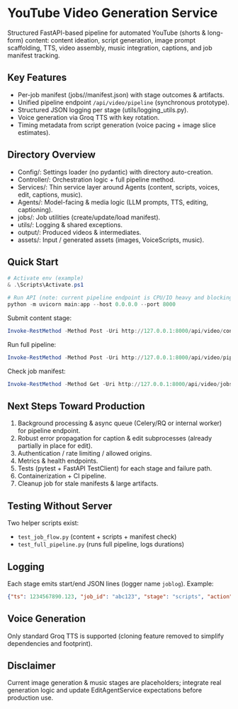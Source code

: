 # YouTube Video Generation Service

Structured FastAPI-based pipeline for automated YouTube (shorts & long-form) content: content ideation, script generation, image prompt scaffolding, TTS, video assembly, music integration, captions, and job manifest tracking.

## Key Features
- Per-job manifest (jobs/<id>/manifest.json) with stage outcomes & artifacts.
- Unified pipeline endpoint `/api/video/pipeline` (synchronous prototype).
- Structured JSON logging per stage (utils/logging_utils.py).
- Voice generation via Groq TTS with key rotation.
- Timing metadata from script generation (voice pacing + image slice estimates).

## Directory Overview
- Config/: Settings loader (no pydantic) with directory auto-creation.
- Controller/: Orchestration logic + full pipeline method.
- Services/: Thin service layer around Agents (content, scripts, voices, edit, captions, music).
- Agents/: Model-facing & media logic (LLM prompts, TTS, editing, captioning).
- jobs/: Job utilities (create/update/load manifest).
- utils/: Logging & shared exceptions.
- output/: Produced videos & intermediates.
- assets/: Input / generated assets (images, VoiceScripts, music).

## Quick Start
```powershell
# Activate env (example)
& .\Scripts\Activate.ps1

# Run API (note: current pipeline endpoint is CPU/IO heavy and blocking)
python -m uvicorn main:app --host 0.0.0.0 --port 8000
```

Submit content stage:
```powershell
Invoke-RestMethod -Method Post -Uri http://127.0.0.1:8000/api/video/content -ContentType 'application/json' -Body '{"title":"Why small habits matter","video_mode":false}'
```

Run full pipeline:
```powershell
Invoke-RestMethod -Method Post -Uri http://127.0.0.1:8000/api/video/pipeline -ContentType 'application/json' -Body '{"title":"Focus power story","video_mode":false}'
```

Check job manifest:
```powershell
Invoke-RestMethod -Method Get -Uri http://127.0.0.1:8000/api/video/jobs/<job_id>
```

## Next Steps Toward Production
1. Background processing & async queue (Celery/RQ or internal worker) for pipeline endpoint.
2. Robust error propagation for caption & edit subprocesses (already partially in place for edit).
3. Authentication / rate limiting / allowed origins.
4. Metrics & health endpoints.
5. Tests (pytest + FastAPI TestClient) for each stage and failure path.
6. Containerization + CI pipeline.
7. Cleanup job for stale manifests & large artifacts.

## Testing Without Server
Two helper scripts exist:
- `test_job_flow.py` (content + scripts + manifest check)
- `test_full_pipeline.py` (runs full pipeline, logs durations)

## Logging
Each stage emits start/end JSON lines (logger name `joblog`). Example:
```json
{"ts": 1234567890.123, "job_id": "abc123", "stage": "scripts", "action": "end", "success": true, "duration_sec": 12.345}
```

## Voice Generation
Only standard Groq TTS is supported (cloning feature removed to simplify dependencies and footprint).

## Disclaimer
Current image generation & music stages are placeholders; integrate real generation logic and update EditAgentService expectations before production use.
